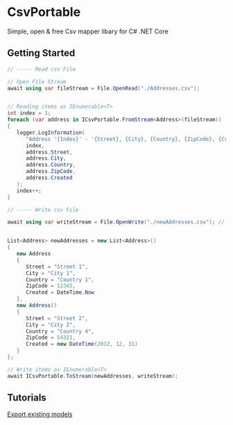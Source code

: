 # CsvPortable
Simple, open &amp; free  Csv mapper libary for C# .NET Core

## Getting Started 

```csharp
// ----- Read csv File

// Open File Stream 
await using var fileStream = File.OpenRead("./Addresses.csv");


// Reading items as IEnumerable<T>
int index = 1;
foreach (var address in ICsvPortable.FromStream<Address>(fileStream))
{
   logger.LogInformation(
      "Address '{Index}' - '{Street}, {City}, {Country}, {ZipCode}, {Created}'",
      index,
      address.Street,
      address.City,
      address.Country,
      address.ZipCode,
      address.Created
   );
   index++;
}

// ----- Write csv File

await using var writeStream = File.OpenWrite("./newAddresses.csv"); // Create File


List<Address> newAddresses = new List<Address>()
{
   new Address
   {
      Street = "Street 1",
      City = "City 1",
      Country = "Country 1",
      ZipCode = 12345,
      Created = DateTime.Now
   },
   new Address()
   {
      Street = "Street 2",
      City = "City 2",
      Country = "Country 4",
      ZipCode = 54321,
      Created = new DateTime(2012, 12, 31)
   }
};

// Write items as IEnumerable<T>
await ICsvPortable.ToStream(newAddresses, writeStream);

```
## Tutorials
[Export existing models](./Documentation/CreateReportsFromExistingModels.md)